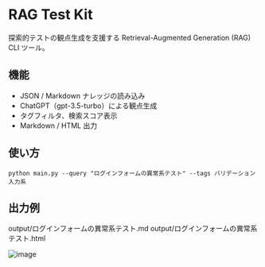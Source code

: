 # RAG Test Kit

探索的テストの観点生成を支援する Retrieval-Augmented Generation (RAG) CLI ツール。

## 機能

- JSON / Markdown ナレッジの読み込み
- ChatGPT（gpt-3.5-turbo）による観点生成
- タグフィルタ、検索スコア表示
- Markdown / HTML 出力


## 使い方

```
python main.py --query "ログインフォームの異常系テスト" --tags バリデーション 入力系
```

## 出力例
output/ログインフォームの異常系テスト.md
output/ログインフォームの異常系テスト.html

![image](https://github.com/user-attachments/assets/36321869-b118-4af3-9a6c-ec9e75108144)
